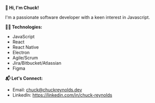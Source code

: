 <!--
**GUITARPLRC/guitarplrc** is a ✨ _special_ ✨ repository because its `README.md` (this file) appears on your GitHub profile.

Here are some ideas to get you started:

- 🔭 I’m currently working on ...
- 🌱 I’m currently learning ...
- 👯 I’m looking to collaborate on ...
- 🤔 I’m looking for help with ...
- 💬 Ask me about ...
- 📫 How to reach me: ...
- 😄 Pronouns: ...
- ⚡ Fun fact: ...
-->

**👋 Hi, I'm Chuck!**

I'm a passionate software developer with a keen interest in Javascript.

**🧑‍💻 Technologies:**

*  JavaScript
*  React
*  React Native
*  Electron
*  Agile/Scrum
*  Jira/Bitbucket/Atlassian
*  Figma

**📬 Let's Connect:**

*  Email: chuck@chuckreynolds.dev
*  LinkedIn: https://linkedin.com/in/chuck-reynolds
